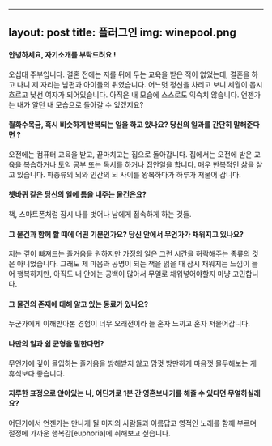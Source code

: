 
---
layout: post
title: 플러그인
img: winepool.png
---


#### 안녕하세요, 자기소개를 부탁드려요 !

오십대 주부입니다. 결혼 전에는 저를 뒤에 두는 교육을 받은 적이 없었는데, 결혼을 하고 나니 제 자리는 남편과 아이들의 뒤였습니다. 
어느덧 정신을 차리고 보니 세월이 몹시 흐르고 낯선 여자가 되어있습니다. 아직은 내 모습에 스스로도 익숙치 않습니다. 언젠가는 내가 알던 내 모습으로 돌아갈 수 있겠지요?

#### 월화수목금, 혹시 비슷하게 반복되는 일을 하고 있나요? 당신의 일과를 간단히 말해준다면 ?

오전에는 컴퓨터 교육을 받고, 끝마치고는 집으로 돌아갑니다. 집에서는 오전에 받은 교육을 복습하거나 토익 공부 또는 독서를 하거나 집안일을 합니다. 매우 반복적인 삶을 살고 있습니다. 파충류의 뇌와 인간의 뇌 사이를 왕복하다가 하루가 저물어 갑니다.

#### 쳇바퀴 같은 당신의 일에 틈을 내주는 물건은요?

책, 스마트폰처럼 잠시 나를 벗어나 남에게 접속하게 하는 것들.

#### 그 물건과 함께 할 때에 어떤 기분인가요? 당신 안에서 무언가가 채워지고 있나요?

저는 깊이 빠져드는 즐거움을 원하지만 가정의 일은 그런 시간을 허락해주는 종류의 것은 아니었습니다. 
그래도 제 마음과 공명이 되는 책을 읽을 때 잠시 채워지는 느낌이 들어 행복하지만, 아직도 내 안에는 공백이 많아서 무얼로 채워넣어야할지 마냥 고민합니다.

#### 그 물건의 존재에 대해 알고 있는 동료가 있나요?

누군가에게 이해받아본 경험이 너무 오래전이라 늘 혼자 느끼고 혼자 저물어갑니다.

#### 나만의 일과 쉼 균형을 말한다면?

무언가에 깊이 몰입하는 즐거움을 방해받지 않고 맘껏 방만하게 마음껏 몰두해보는 게 휴식보다 좋습니다.

#### 지루한 표정으로 앉아있는 나, 어딘가로 1분 간 영혼보내기를 해줄 수 있다면 무얼하실래요?

어딘가에서 언젠가는 만나게 될 미지의 사람들과 아름답고 영적인 노래를 함께 부르며 절정에 가까운 행복감[euphoria]에 취해보고 싶습니다.

